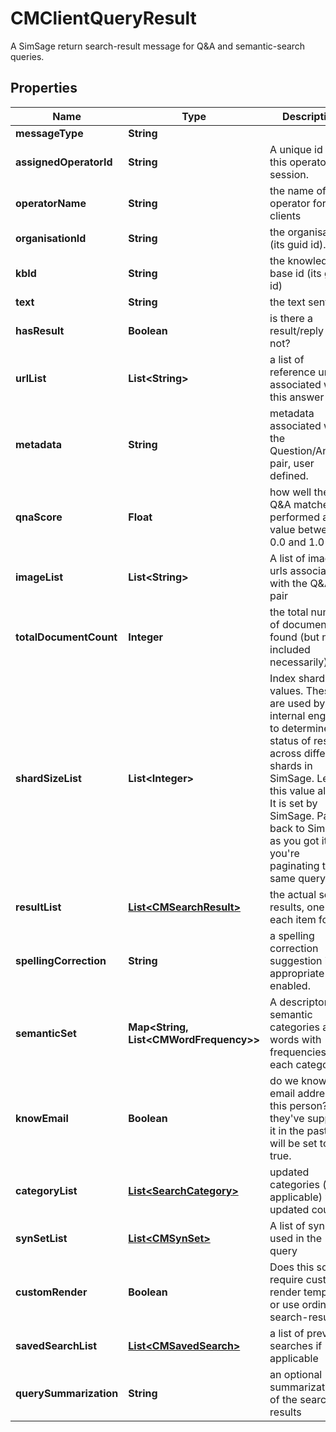 

# CMClientQueryResult

A SimSage return search-result message for Q&A and semantic-search queries.

## Properties

| Name | Type | Description | Notes |
|------------ | ------------- | ------------- | -------------|
|**messageType** | **String** |  |  |
|**assignedOperatorId** | **String** | A unique id for this operator&#39;s session. |  |
|**operatorName** | **String** | the name of the operator for clients |  |
|**organisationId** | **String** | the organisation (its guid id). |  |
|**kbId** | **String** | the knowledge-base id (its guid id) |  |
|**text** | **String** | the text sent. |  |
|**hasResult** | **Boolean** | is there a result/reply or not? |  |
|**urlList** | **List&lt;String&gt;** | a list of reference urls associated with this answer |  |
|**metadata** | **String** | metadata associated with the Question/Answer pair, user defined. |  |
|**qnaScore** | **Float** | how well the Q&amp;A matcher performed a value between 0.0 and 1.0 |  |
|**imageList** | **List&lt;String&gt;** | A list of image urls associated with the Q&amp;A pair |  |
|**totalDocumentCount** | **Integer** | the total number of documents found (but not included necessarily) |  |
|**shardSizeList** | **List&lt;Integer&gt;** | Index sharding values.  These are used by the internal engine to determine the status of results across different shards in SimSage.  Leave this value alone.  It is set by SimSage.  Pass it back to SimSage as you got it if you&#39;re paginating the same query. |  |
|**resultList** | [**List&lt;CMSearchResult&gt;**](CMSearchResult.md) | the actual search results, one for each item found |  |
|**spellingCorrection** | **String** | a spelling correction suggestion if appropriate and enabled. |  |
|**semanticSet** | **Map&lt;String, List&lt;CMWordFrequency&gt;&gt;** | A descriptor of semantic categories and words with frequencies in each category |  |
|**knowEmail** | **Boolean** | do we know the email address of this person?  if they&#39;ve supplied it in the past this will be set to true. |  |
|**categoryList** | [**List&lt;SearchCategory&gt;**](SearchCategory.md) | updated categories (if applicable) with updated counts |  |
|**synSetList** | [**List&lt;CMSynSet&gt;**](CMSynSet.md) | A list of syn-sets used in the query |  |
|**customRender** | **Boolean** | Does this source require custom render templates or use ordinary search-results? |  |
|**savedSearchList** | [**List&lt;CMSavedSearch&gt;**](CMSavedSearch.md) | a list of previous searches if applicable |  |
|**querySummarization** | **String** | an optional summarization of the search results |  |



